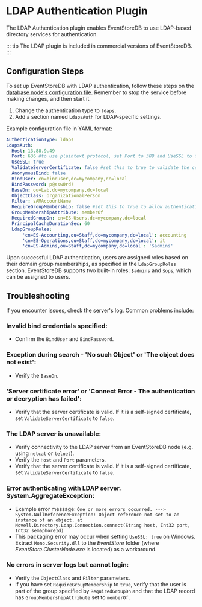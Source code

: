 # LDAP Authentication Plugin

The LDAP Authentication plugin enables EventStoreDB to use LDAP-based directory services for authentication. 

::: tip
The LDAP plugin is included in commercial versions of EventStoreDB.
:::

## Configuration Steps

To set up EventStoreDB with LDAP authentication, follow these steps on the [database node's configuration file](@server/configuration.md). Remember to stop the service before making changes, and then start it. 

1. Change the authentication type to `ldaps`.
2. Add a section named `LdapsAuth` for LDAP-specific settings. 

Example configuration file in YAML format:

```yaml
AuthenticationType: ldaps
LdapsAuth:
  Host: 13.88.9.49
  Port: 636 #to use plaintext protocol, set Port to 389 and UseSSL to false 
  UseSSL: true
  ValidateServerCertificate: false #set this to true to validate the certificate chain
  AnonymousBind: false
  BindUser: cn=binduser,dc=mycompany,dc=local
  BindPassword: p@ssw0rd!
  BaseDn: ou=Lab,dc=mycompany,dc=local
  ObjectClass: organizationalPerson
  Filter: sAMAccountName
  RequireGroupMembership: false #set this to true to allow authentication only if the user is a member of the group specified by RequiredGroupDn
  GroupMembershipAttribute: memberOf
  RequiredGroupDn: cn=ES-Users,dc=mycompany,dc=local
  PrincipalCacheDurationSec: 60
  LdapGroupRoles:
      'cn=ES-Accounting,ou=Staff,dc=mycompany,dc=local': accounting
      'cn=ES-Operations,ou=Staff,dc=mycompany,dc=local': it
      'cn=ES-Admins,ou=Staff,dc=mycompany,dc=local': '$admins'
```

Upon successful LDAP authentication, users are assigned roles based on their domain group memberships, as specified in the `LdapGroupRoles` section. EventStoreDB supports two built-in roles: `$admins` and `$ops`, which can be assigned to users. 

## Troubleshooting 

If you encounter issues, check the server's log. Common problems include: 

### Invalid bind credentials specified: 
- Confirm the `BindUser` and `BindPassword`.

### Exception during search - 'No such Object' or 'The object does not exist': 
- Verify the `BaseDn`.

### 'Server certificate error' or 'Connect Error - The authentication or decryption has failed': 
- Verify that the server certificate is valid. If it is a self-signed certificate, set `ValidateServerCertificate` to `false`.

### The LDAP server is unavailable:

-   Verify connectivity to the LDAP server from an EventStoreDB node (e.g. using `netcat` or `telnet`).
-   Verify the `Host` and `Port` parameters.
-   Verify that the server certificate is valid. If it is a self-signed certificate, set `ValidateServerCertificate` to `false`.

### Error authenticating with LDAP server. System.AggregateException: 

- Example error message: `One or more errors occurred. ---> System.NullReferenceException: Object reference not set to an instance of an object. at Novell.Directory.Ldap.Connection.connect(String host, Int32 port, Int32 semaphoreId)`
-   This packaging error may occur when setting `UseSSL: true` on Windows. Extract `Mono.Security.dll` to the _EventStore_ folder (where _EventStore.ClusterNode.exe_ is located) as a workaround. 

### No errors in server logs but cannot login:

-   Verify the `ObjectClass` and `Filter` parameters.
-   If you have set `RequireGroupMembership` to `true`, verify that the user is part of the group specified by `RequiredGroupDn` and that the LDAP record has `GroupMembershipAttribute` set to `memberOf`.
